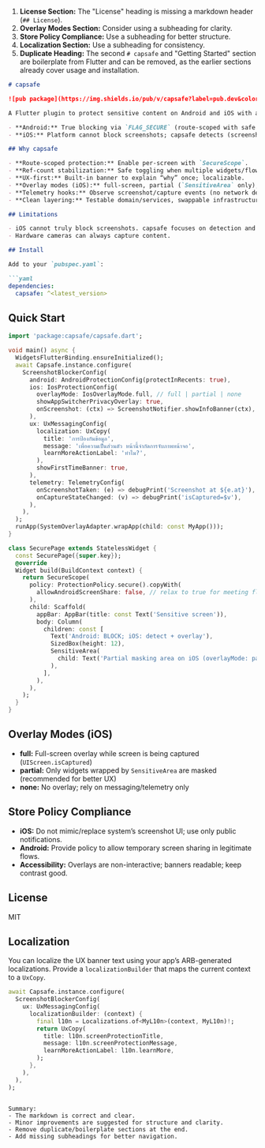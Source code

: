 1. **License Section:** The "License" heading is missing a markdown header (`## License`).
2. **Overlay Modes Section:** Consider using a subheading for clarity.
3. **Store Policy Compliance:** Use a subheading for better structure.
4. **Localization Section:** Use a subheading for consistency.
5. **Duplicate Heading:** The second `# capsafe` and "Getting Started" section are boilerplate from Flutter and can be removed, as the earlier sections already cover usage and installation.

```markdown
# capsafe 

![pub package](https://img.shields.io/pub/v/capsafe?label=pub.dev&color=blue)

A Flutter plugin to protect sensitive content on Android and iOS with a strong DDD architecture.

- **Android:** True blocking via `FLAG_SECURE` (route-scoped with safe ref-count and no flicker).
- **iOS:** Platform cannot block screenshots; capsafe detects (screenshot + isCaptured), shows configurable overlays (full-screen or partial via `SensitiveArea`), and hides App Switcher snapshots. Fully App Store–compliant, using only public APIs.

## Why capsafe

- **Route-scoped protection:** Enable per-screen with `SecureScope`.
- **Ref-count stabilization:** Safe toggling when multiple widgets/flows overlap.
- **UX-first:** Built-in banner to explain “why” once; localizable.
- **Overlay modes (iOS):** full-screen, partial (`SensitiveArea` only), or none.
- **Telemetry hooks:** Observe screenshot/capture events (no network dependency).
- **Clean layering:** Testable domain/services, swappable infrastructure adapters.

## Limitations

- iOS cannot truly block screenshots. capsafe focuses on detection and user-friendly mitigation (overlay, messaging, snapshot privacy).
- Hardware cameras can always capture content.

## Install

Add to your `pubspec.yaml`:

```yaml
dependencies:
  capsafe: ^<latest_version>
```

## Quick Start

```dart
import 'package:capsafe/capsafe.dart';

void main() async {
  WidgetsFlutterBinding.ensureInitialized();
  await Capsafe.instance.configure(
    ScreenshotBlockerConfig(
      android: AndroidProtectionConfig(protectInRecents: true),
      ios: IosProtectionConfig(
        overlayMode: IosOverlayMode.full, // full | partial | none
        showAppSwitcherPrivacyOverlay: true,
        onScreenshot: (ctx) => ScreenshotNotifier.showInfoBanner(ctx),
      ),
      ux: UxMessagingConfig(
        localization: UxCopy(
          title: 'การป้องกันข้อมูล',
          message: 'เพื่อความเป็นส่วนตัว หน้านี้จำกัดการจับภาพหน้าจอ',
          learnMoreActionLabel: 'ทำไม?',
        ),
        showFirstTimeBanner: true,
      ),
      telemetry: TelemetryConfig(
        onScreenshotTaken: (e) => debugPrint('Screenshot at ${e.at}'),
        onCaptureStateChanged: (v) => debugPrint('isCaptured=$v'),
      ),
    ),
  );
  runApp(SystemOverlayAdapter.wrapApp(child: const MyApp()));
}

class SecurePage extends StatelessWidget {
  const SecurePage({super.key});
  @override
  Widget build(BuildContext context) {
    return SecureScope(
      policy: ProtectionPolicy.secure().copyWith(
        allowAndroidScreenShare: false, // relax to true for meeting flows
      ),
      child: Scaffold(
        appBar: AppBar(title: const Text('Sensitive screen')),
        body: Column(
          children: const [
            Text('Android: BLOCK; iOS: detect + overlay'),
            SizedBox(height: 12),
            SensitiveArea(
              child: Text('Partial masking area on iOS (overlayMode: partial).'),
            ),
          ],
        ),
      ),
    );
  }
}
```

## Overlay Modes (iOS)

- **full:** Full-screen overlay while screen is being captured (`UIScreen.isCaptured`)
- **partial:** Only widgets wrapped by `SensitiveArea` are masked (recommended for better UX)
- **none:** No overlay; rely on messaging/telemetry only

## Store Policy Compliance

- **iOS:** Do not mimic/replace system’s screenshot UI; use only public notifications.
- **Android:** Provide policy to allow temporary screen sharing in legitimate flows.
- **Accessibility:** Overlays are non-interactive; banners readable; keep contrast good.

## License

MIT

## Localization

You can localize the UX banner text using your app’s ARB-generated localizations. Provide a `localizationBuilder` that maps the current context to a `UxCopy`.

```dart
await Capsafe.instance.configure(
  ScreenshotBlockerConfig(
    ux: UxMessagingConfig(
      localizationBuilder: (context) {
        final l10n = Localizations.of<MyL10n>(context, MyL10n)!;
        return UxCopy(
          title: l10n.screenProtectionTitle,
          message: l10n.screenProtectionMessage,
          learnMoreActionLabel: l10n.learnMore,
        );
      },
    ),
  ),
);
```
```

Summary:
- The markdown is correct and clear.
- Minor improvements are suggested for structure and clarity.
- Remove duplicate/boilerplate sections at the end.
- Add missing subheadings for better navigation.
